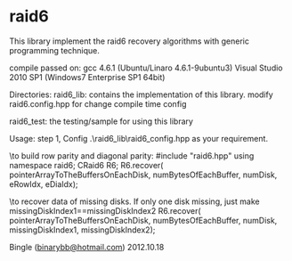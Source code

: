 raid6
=====

This library implement the raid6 recovery algorithms with generic programming technique.

compile passed on:
	gcc 4.6.1 (Ubuntu/Linaro 4.6.1-9ubuntu3)
	Visual Studio 2010 SP1 (Windows7 Enterprise SP1 64bit)

Directories:
raid6_lib:
	contains the implementation of this library.
	modify raid6.config.hpp for change compile time config

raid6_test:
	the testing/sample for using this library


Usage: 
step 1, Config .\raid6_lib\raid6_config.hpp as your requirement.  
  
\\to build row parity and diagonal parity: 
#include "raid6.hpp"
using namespace raid6;
CRaid6 R6; 
R6.recover( pointerArrayToTheBuffersOnEachDisk, numBytesOfEachBuffer, numDisk, eRowIdx, eDiaIdx);

\\to recover data of missing disks. If only one disk missing, just make missingDiskIndex1==missingDiskIndex2
R6.recover( pointerArrayToTheBuffersOnEachDisk, numBytesOfEachBuffer, numDisk, missingDiskIndex1, missingDiskIndex2);


Bingle (binarybb@hotmail.com)
2012.10.18
